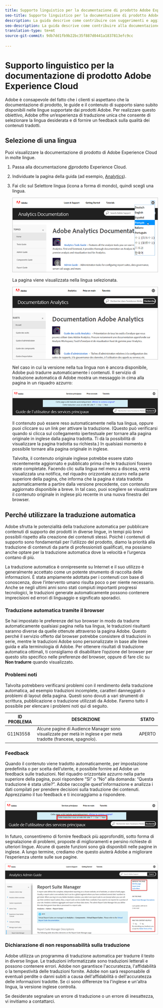 ```yaml
---
title: Supporto linguistico per la documentazione di prodotto Adobe Experience Cloud
seo-title: Supporto linguistico per la documentazione di prodotto Adobe Experience Cloud
description: La guida descrive come contribuire con suggerimenti e aggiunte al sito della documentazione di Adobe.
seo-description: La guida descrive come contribuire alla documentazione tecnica [!UICONTROL Adobe Experience Cloud].
translation-type: tm+mt
source-git-commit: 9db7dd1fb9b22bc35f887d0441a1837813efc9cc

---
```



# Supporto linguistico per la documentazione di prodotto Adobe Experience Cloud

Adobe è consapevole del fatto che i clienti si aspettano che la documentazione di prodotto, le guide e il contenuto di supporto siano subito disponibili nelle lingue supportate dai prodotti Adobe. Per realizzare questo obiettivo, Adobe offre un’esperienza di traduzione unica che consente di selezionare la lingua desiderata e di fornire un feedback sulla qualità dei contenuti tradotti.

## Selezione di una lingua

Puoi visualizzare la documentazione di prodotto di Adobe Experience Cloud in molte lingue.

1. Passa alla documentazione [di](https://helpx.adobe.com/support/experience-cloud.html)prodotto Experience Cloud.

1. Individuate la pagina della guida (ad esempio, [Analytics](https://docs.adobe.com/content/help/en/analytics/landing/home.html)).

1. Fai clic sul Selettore lingua (icona a forma di mondo), quindi scegli una lingua.

   ![Selettore lingua](assets/language-dropdown.png)

   La pagina viene visualizzata nella lingua selezionata.

   ![Pagina tradotta](assets/french.png)

   Nel caso in cui la versione nella tua lingua non è ancora disponibile, Adobe può tradurre automaticamente i contenuti. Il servizio di traduzione automatica di Adobe mostra un messaggio in cima alla pagina in un riquadro azzurro:

   ![Messaggio di traduzione](assets/machine-translation-message.png)

   Il contenuto può essere reso automaticamente nella tua lingua, oppure puoi cliccare su un link per attivare la traduzione. (Questo può verificarsi quando si clicca sul collegamento ipertestuale per tornare alla pagina originale in inglese dalla pagina tradotta. Ti dà la possibilità di visualizzare la pagina tradotta su richiesta.) In qualsiasi momento è possibile tornare alla pagina originale in inglese.

   Talvolta, il contenuto originale inglese potrebbe essere stato recentemente aggiornato e pubblicato prima che le traduzioni fossero state completate. Facendo clic sulla lingua nel menu a discesa, verrà visualizzata una notifica, nel riquadro orizzontale azzurro nella parte superiore della pagina, che informa che la pagina è stata tradotta automaticamente a partire dalla versione precedente, con contenuto aggiornato disponibile a breve. In tal caso, puoi scegliere se visualizzare il contenuto originale in inglese più recente in una nuova finestra del browser.

## Perché utilizzare la traduzione automatica

Adobe sfrutta le potenzialità della traduzione automatica per pubblicare contenuti di supporto dei prodotti in diverse lingue, in tempi più brevi possibili rispetto alla creazione dei contenuti stessi. Poiché i contenuti di supporto sono fondamentali per l’utilizzo del prodotto, diamo la priorità alla traduzione di contenuti da parte di professionisti qualificati, ma possiamo anche optare per la traduzione automatica dove la velocità e l’urgenza contano di più.

La traduzione automatica è onnipresente su Internet e il suo utilizzo è generalmente accettato come un potente strumento di raccolta delle informazioni. È stata ampiamente adottata per i contenuti con base di conoscenza, dove l’intervento umano risulta poco o per niente necessario. Anche se negli ultimi anni sono stati compiuti importanti progressi tecnologici, le traduzioni generate automaticamente possono contenere imprecisioni ed errori di linguaggio e significato sporadici.

### Traduzione automatica tramite il browser

Se hai impostato le preferenze del tuo browser in modo da tradurre automaticamente qualsiasi pagina nella tua lingua, le traduzioni risultanti saranno diverse da quelle ottenute attraverso la pagina Adobe. Questo perché il servizio offerto dal browser potrebbe consistere di traduzioni in serie, mentre le traduzioni Adobe sono personalizzate in base alle linee guida e alla terminologia di Adobe. Per ottenere risultati di traduzione automatica ottimali, ti consigliamo di disabilitare l’opzione del browser per questo sito specifico nelle preferenze del browser, oppure di fare clic su **Non tradurre** quando visualizzato.

### Problemi noti

Talvolta potrebbero verificarsi problemi con il rendimento della traduzione automatica, ad esempio traduzioni incomplete, caratteri danneggiati o problemi di layout della pagina. Questi sono dovuti a vari strumenti di scrittura, pubblicazione o traduzione utilizzati da Adobe. Faremo tutto il possibile per elencare i problemi noti qui di seguito.

| **ID PROBLEMA** | **DESCRIZIONE** | **STATO** |
|--------------|-------------------------------------------------------------------------------------|------------|
| G11N3558 | Alcune pagine di Audience Manager sono visualizzate per metà in inglese e per metà tradotte (francese, spagnolo). | APERTO |

### Feedback

Quando il contenuto viene tradotto automaticamente, per impostazione predefinita o per scelta dell’utente, è possibile fornire ad Adobe un feedback sulle traduzioni. Nel
riquadro orizzontale azzurro nella parte superiore della pagina, puoi rispondere “Sì” o “No” alla domanda: “Questa traduzione è stata utile?”. Adobe raccoglie quest’informazione
e analizza i dati compilati per prendere decisioni sulla traduzione dei contenuti. Apprezziamo il tuo feedback e ti incoraggiamo a rispondere.

![Feedback](assets/machine-translation-feedback.png)

In futuro, consentiremo di fornire feedback più approfonditi, sotto forma di segnalazione di problemi, proposte di miglioramenti e persino richieste
di ulteriori lingue. Alcune di queste funzioni sono già disponibili nelle pagine in inglese. A lungo termine, crediamo che questo aiuterà Adobe a migliorare
l’esperienza utente sulle sue pagine.

![Migliora questa pagina](assets/feedback.png)

### Dichiarazione di non responsabilità sulla traduzione

Adobe utilizza un programma di traduzione automatica per tradurre il testo in diverse lingue. Le traduzioni informatizzate sono traduzioni letterali e possono contenere errori. Adobe non garantisce l'accuratezza, l'affidabilità o la tempestività delle traduzioni fornite. Adobe non sarà responsabile di eventuali perdite o danni subiti a causa dell'affidabilità o dell'accuratezza delle informazioni tradotte. Se ci sono differenze tra l'inglese e un'altra lingua, la versione inglese controlla.

Se desiderate segnalare un errore di traduzione o un errore di inesattezza, vi invitiamo a contattarci.
